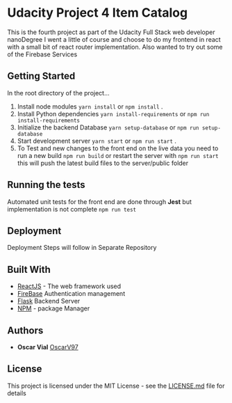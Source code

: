 # Udacity Project 4 Item Catalog

This is the fourth project as part of the Udacity Full Stack web developer nanoDegree
I went a little of course and choose to do my frontend in react with a small bit of react router implementation. Also wanted to try out some of the Firebase Services  

## Getting Started

In the root directory of the project...

1. Install node modules `yarn install` or `npm install` .
2. Install Python dependencies `yarn install-requirements` or `npm run install-requirements` 
3. Initialize the backend Database `yarn setup-database` or `npm run setup-database` 
4. Start development server `yarn start` or `npm run start` .
5. To Test and new changes to the front end on the live data you need to run a new build `npm run build` or restart the server with `npm run start`
    this will push the latest build files to the server/public folder

## Running the tests

Automated unit tests for the front end are done through **Jest** but implementation is not complete `npm run test` 

## Deployment

Deployment Steps will follow in Separate Repository

## Built With

* [ReactJS](https://reactjs.org/) - The web framework used
* [FireBase](https://firebase.google.com) Authentication management
* [Flask](https://flask.palletsprojects.com/en/1.1.x/) Backend Server
* [NPM](https://www.npmjs.com) - package Manager

## Authors

* **Oscar Vial**  [OscarV97](https://github.com/OscarV97)

## License

This project is licensed under the MIT License - see the [LICENSE.md](LICENSE) file for details

